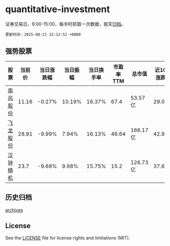 # quantitative-investment

证券交易日，9:00-15:00，每半时抓取一次数据，按天[归档](archives)。

`更新时间：2025-08-21 15:12:52 +0800`

## 强势股票

|股票|当前价|当日涨跌幅|当日振幅|当日换手率|市盈率TTM|总市值|近10日涨跌幅|
|----|----|----|----|----|----|----|----|
|[南风股份](https://xueqiu.com/S/SZ300004)|11.16|-0.27%|10.19%|16.37%|67.4|53.57亿|29.02%|
|[飞龙股份](https://xueqiu.com/S/SZ002536)|28.91|-9.99%|7.94%|16.13%|46.64|166.17亿|42.91%|
|[汉钟精机](https://xueqiu.com/S/SZ002158)|23.7|-9.68%|9.98%|15.75%|15.2|126.73亿|37.63%|

## 历史归档

[archives](archives)

## License

See the [LICENSE](LICENSE) file for license rights and limitations (MIT).